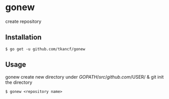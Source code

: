 # gonew
create repository

## Installation

```
$ go get -u github.com/tkancf/gonew
```

## Usage

gonew create new directory under $GOPATH/src/github.com/$USER/ & git init the directory

```
$ gonew <repository name>
```
